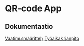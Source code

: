 # QR-code App

## Dokumentaatio
[Vaatimusmäärittely](https://github.com/r0bert1/ot-harjoitustyo/blob/master/dokumentaatio/vaatimusmaarittely.md)
[Työaikakirjanpito](https://github.com/r0bert1/ot-harjoitustyo/blob/master/dokumentaatio/tuntikirjanpito.md)



